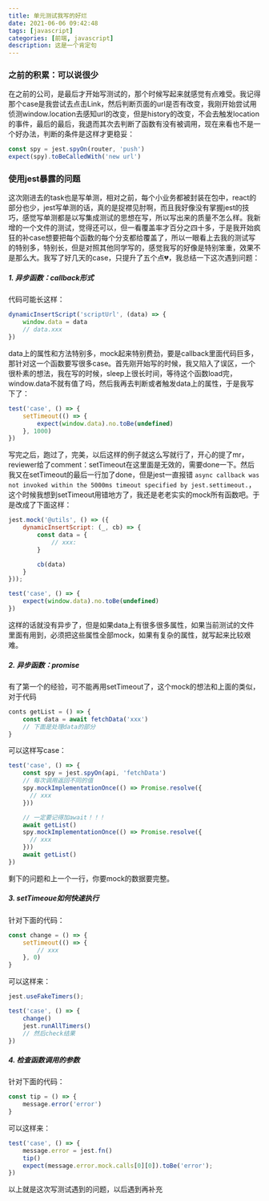 ```yaml
---
title: 单元测试我写的好烂
date: 2021-06-06 09:42:48
tags: [javascript]
categories: [前端, javascript]
description: 这是一个肯定句
---
```


### 之前的积累：可以说很少
在之前的公司，是最后才开始写测试的，那个时候写起来就感觉有点难受。我记得那个case是我尝试去点击Link，然后判断页面的url是否有改变，我刚开始尝试用侦测window.location去感知url的改变，但是history的改变，不会去触发location的事件，最后的最后，我退而其次去判断了函数有没有被调用，现在来看也不是一个好办法，判断的条件是这样才更稳妥：
```js
const spy = jest.spyOn(router, 'push')
expect(spy).toBeCalledWith('new url')
```

### 使用jest暴露的问题
这次刚进去的task也是写单测，相对之前，每个小业务都被封装在包中，react的部分也少，jest写单测的话，真的是捉襟见肘啊，而且我好像没有掌握jest的技巧，感觉写单测都是以写集成测试的思想在写，所以写出来的质量不怎么样。我新增的一个文件的测试，觉得还可以，但一看覆盖率才百分之四十多，于是我开始疯狂的补case想要把每个函数的每个分支都给覆盖了，所以一眼看上去我的测试写的特别多，特别长，但是对照其他同学写的，感觉我写的好像是特别笨重，效果不是那么大。我写了好几天的case，只提升了五个点💔，我总结一下这次遇到问题：

##### 1. 异步函数：callback形式

代码可能长这样：
```js
dynamicInsertScript('scriptUrl', (data) => {
    window.data = data
    // data.xxx
})
```
data上的属性和方法特别多，mock起来特别费劲，要是callback里面代码巨多，那针对这一个函数要写很多case。首先刚开始写的时候，我又陷入了误区，一个很朴素的想法，我在写的时候，sleep上很长时间，等待这个函数load完，window.data不就有值了吗，然后我再去判断或者触发data上的属性，于是我写下了：
```js
test('case', () => {
    setTimeout(() => {
        expect(window.data).no.toBe(undefined)
    }, 1000)
})
```

写完之后，跑过了，完美，以后这样的例子就这么写就行了，开心的提了mr，reviewer给了comment：setTimeout在这里面是无效的，需要done一下。然后我又在setTimeout的最后一行加了done，但是jest一直报错 `async callback was not invoked within the 5000ms timeout specified by jest.settimeout.`，这个时候我想到setTimeout用错地方了，我还是老老实实的mock所有函数吧。于是改成了下面这样：

```js
jest.mock('@utils', () => ({
    dynamicInsertScript: (_, cb) => {
        const data = {
            // xxx: 
        }

        cb(data)
    }
}));

test('case', () => {
    expect(window.data).no.toBe(undefined)
})
```
这样的话就没有异步了，但是如果data上有很多很多属性，如果当前测试的文件里面有用到，必须把这些属性全部mock，如果有复杂的属性，就写起来比较艰难。

##### 2. 异步函数：promise
有了第一个的经验，可不能再用setTimeout了，这个mock的想法和上面的类似，对于代码

```js
conts getList = () => {
    const data = await fetchData('xxx')
    // 下面是处理data的部分
}
```

可以这样写case：
```js
test('case', () => {
    const spy = jest.spyOn(api, 'fetchData')
    // 每次调用返回不同的值
    spy.mockImplementationOnce(() => Promise.resolve({ 
      // xxx
    }))

    // 一定要记得加await！！！
    await getList()
    spy.mockImplementationOnce(() => Promise.resolve({ 
      // xxx
    }))
    await getList()
})
```
剩下的问题和上一个一行，你要mock的数据要完整。

##### 3. setTimeoue如何快速执行
针对下面的代码：

```js
const change = () => {
    setTimeout(() => {
        // xxx
    }, 0)
}
```

可以这样来：
```js
jest.useFakeTimers();

test('case', () => {
    change()
    jest.runAllTimers()
    // 然后check结果
})
```

##### 4. 检查函数调用的参数
针对下面的代码：
```js
const tip = () => {
    message.error('error')
}
```

可以这样来：
```js
test('case', () => {
    message.error = jest.fn()
    tip()
    expect(message.error.mock.calls[0][0]).toBe('error');
})
```

以上就是这次写测试遇到的问题，以后遇到再补充
